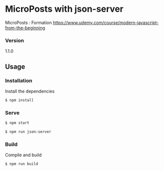 # MicroPosts with json-server

MicroPosts : Formation https://www.udemy.com/course/modern-javascript-from-the-beginning

### Version
1.1.0

## Usage

### Installation

Install the dependencies

```sh
$ npm install
```

### Serve

```sh
$ npm start
```

```sh
$ npm run json:server
```

### Build
Compile and build

```sh
$ npm run build
```